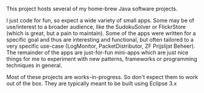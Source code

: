 This project hosts several of my home-brew Java software projects.

I just code for fun, so expect a wide variety of small apps. Some may be of use/interest to a broader audience, like the SudokuSolver or FlickrStore (which is great, but a pain to maintain). Some of the apps were written for a specific goal and thus are interesting and functional, but often tailored to a very specific use-case (LogMonitor, PacketDistributor, ZF Prijslijst Beheer). The remainder of the apps are just-for-fun mini-apps which are just nice things for me to experiment with new patterns, frameworks or programming techniques in general.

Most of these projects are works-in-progress. So don't expect them to work out of the box. They are typically meant to be built using Eclipse 3.x